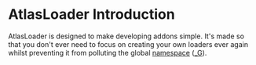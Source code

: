 # AtlasLoader Introduction

AtlasLoader is designed to make developing addons simple. It's made so that you don't ever need to focus on creating your own loaders ever again whilst preventing it from polluting the global [namespace](https://en.wikipedia.org/wiki/Namespace) ([_G](https://wiki.facepunch.com/gmod/Global_Variables)).